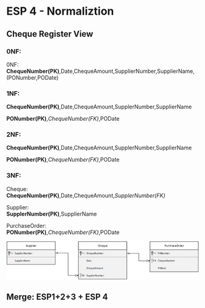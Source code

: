 # ESP 4 - Normaliztion

## Cheque Register View
### 0NF:
0NF:
**ChequeNumber(PK)**,Date,ChequeAmount,SupplierNumber,SupplierName,(PONumber,PODate)

### 1NF:
**ChequeNumber(PK)**,Date,ChequeAmount,SupplerNumber,SupplierName

**PONumber(PK)**,_ChequeNumber(FK)_,PODate

### 2NF:
**ChequeNumber(PK)**,Date,ChequeAmount,SupplerNumber,SupplierName

**PONumber(PK)**,_ChequeNumber(FK)_,PODate
### 3NF:
Cheque:<br>
**ChequeNumber(PK)**,Date,ChequeAmount,_SupplerNumber(FK)_

Supplier:<br>
**SupplerNumber(PK)**,SupplierName

PurchaseOrder:<br>
**PONumber(PK)**,_ChequeNumber(FK)_,PODate

![esp4-cheque](images/esp4-cheque.jpg)

## Merge: ESP1+2+3 + ESP 4